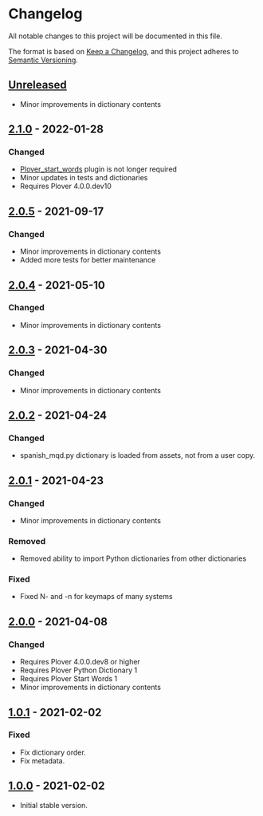 # Changelog

All notable changes to this project will be documented in this file.

The format is based on [Keep a Changelog](https://keepachangelog.com/en/1.0.0/),
and this project adheres to [Semantic Versioning](https://semver.org/spec/v2.0.0.html).

## [Unreleased](https://github.com/nvdaes/plover_spanish_mqd)
- Minor improvements in dictionary contents

## [2.1.0](https://github.com/nvdaes/plover_spanish_mqd/releases/tag/v2.1.0) - 2022-01-28

### Changed
- [Plover_start_words](https://github.com/nvdaes/plover_start_words) plugin is not longer required
- Minor updates in tests and dictionaries
- Requires Plover 4.0.0.dev10

## [2.0.5](https://github.com/nvdaes/plover_spanish_mqd/releases/tag/v2.0.5) - 2021-09-17

### Changed
- Minor improvements in dictionary contents
- Added more tests for better maintenance

## [2.0.4](https://github.com/nvdaes/plover_spanish_mqd/releases/tag/v2.0.4) - 2021-05-10

### Changed
- Minor improvements in dictionary contents

## [2.0.3](https://github.com/nvdaes/plover_spanish_mqd/releases/tag/v2.0.3) - 2021-04-30

### Changed
- Minor improvements in dictionary contents

## [2.0.2](https://github.com/nvdaes/plover_spanish_mqd/releases/tag/v2.0.2) - 2021-04-24

### Changed
- spanish_mqd.py dictionary is loaded from assets, not from a user copy.

## [2.0.1](https://github.com/nvdaes/plover_spanish_mqd/releases/tag/v2.0.1) - 2021-04-23

### Changed
- Minor improvements in dictionary contents

### Removed
- Removed ability to import Python dictionaries from other dictionaries

### Fixed
- Fixed N- and -n for keymaps of many systems

## [2.0.0](https://github.com/nvdaes/plover_spanish_mqd/releases/tag/v2.0.0) - 2021-04-08

### Changed
- Requires Plover 4.0.0.dev8 or higher
- Requires Plover Python Dictionary 1
- Requires Plover Start Words 1
- Minor improvements in dictionary contents

## [1.0.1](https://github.com/nvdaes/plover_spanish_mqd/releases/tag/v1.0.1) - 2021-02-02

### Fixed
- Fix dictionary order.
- Fix metadata.

## [1.0.0](https://github.com/nvdaes/plover_spanish_mqd/releases/tag/v1.0.0) - 2021-02-02
- Initial stable version.
